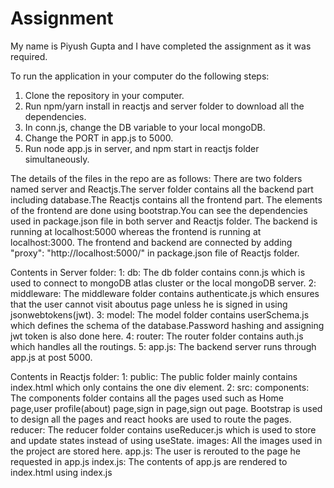 # Assignment
  My name is Piyush Gupta and I have completed the assignment as it was required. 
  
  To run the application in your computer do the following steps:
  1. Clone the repository in your computer.
  2. Run npm/yarn install in reactjs and server folder to download all the dependencies.
  3. In conn.js, change the DB variable to your local mongoDB.
  4. Change the PORT in app.js to 5000.
  5. Run node app.js in server, and npm start in reactjs folder simultaneously.
  
  The details of the files in the repo are as follows:
  There are two folders named server and Reactjs.The server folder contains all the backend part including database.The Reactjs contains all the frontend part.
  The elements of the frontend are done using bootstrap.You can see the dependencies used in package.json file in both server and Reactjs folder.
  The backend is running at localhost:5000 whereas the frontend is running at localhost:3000. The frontend and backend are connected by adding 
  "proxy": "http://localhost:5000/" in package.json file of Reactjs folder.
  
  Contents in Server folder:
  1: db: The db folder contains conn.js which is used to connect to mongoDB atlas cluster or the local mongoDB server.
  2: middleware: The middleware folder contains authenticate.js which ensures that the user cannot visit aboutus page unless he is signed in using jsonwebtokens(jwt).
  3: model: The model folder contains userSchema.js which defines the schema of the database.Password hashing and assigning jwt token is also done here.
  4: router: The router folder contains auth.js which handles all the routings.
  5: app.js: The backend server runs through app.js at post 5000.
  
  Contents in Reactjs folder: 
  1: public: The public folder mainly contains index.html which only contains the one div element.
  2: src:
    components: The components folder contains all the pages used such as Home page,user profile(about) page,sign in page,sign out page.
                Bootstrap is used to design all the pages and react hooks are used to route the pages.
    reducer: The reducer folder contains useReducer.js which is used to store and update states instead of using useState.
    images: All the images used in the project are stored here.
    app.js: The user is rerouted to the page he requested in app.js
    index.js: The contents of app.js are rendered to index.html using index.js
    
